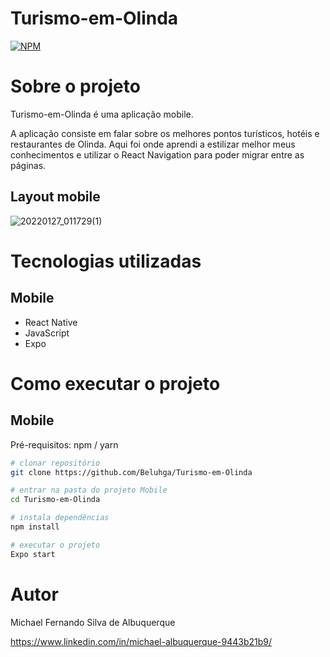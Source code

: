 # Turismo-em-Olinda

[![NPM](https://img.shields.io/npm/l/react)](https://github.com/Beluhga/Turismo-em-Olinda/blob/main/LICENSE) 

# Sobre o projeto

Turismo-em-Olinda é uma aplicação mobile.

A aplicação consiste em falar sobre os melhores pontos turísticos, hotéis e restaurantes de Olinda. Aqui foi onde aprendi a estilizar melhor meus conhecimentos e utilizar o React Navigation para poder migrar entre as páginas.

## Layout mobile

![20220127_011729(1)](https://user-images.githubusercontent.com/82901722/151303907-65b61916-d4a6-4c13-b841-fb3e008e20d8.gif)

# Tecnologias utilizadas

## Mobile

- React Native
- JavaScript
- Expo

# Como executar o projeto

## Mobile
Pré-requisitos: npm / yarn

```bash
# clonar repositório
git clone https://github.com/Beluhga/Turismo-em-Olinda

# entrar na pasta do projeto Mobile
cd Turismo-em-Olinda

# instala dependências
npm install

# executar o projeto
Expo start
```

# Autor

Michael Fernando Silva de Albuquerque

https://www.linkedin.com/in/michael-albuquerque-9443b21b9/



